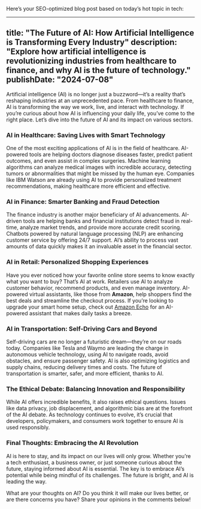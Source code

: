  Here’s your SEO-optimized blog post based on today’s hot topic in tech:

---

title: "The Future of AI: How Artificial Intelligence is Transforming Every Industry"
description: "Explore how artificial intelligence is revolutionizing industries from healthcare to finance, and why AI is the future of technology."
publishDate: "2024-07-08"
---

Artificial intelligence (AI) is no longer just a buzzword—it’s a reality that’s reshaping industries at an unprecedented pace. From healthcare to finance, AI is transforming the way we work, live, and interact with technology. If you’re curious about how AI is influencing your daily life, you’ve come to the right place. Let’s dive into the future of AI and its impact on various sectors.

### AI in Healthcare: Saving Lives with Smart Technology
One of the most exciting applications of AI is in the field of healthcare. AI-powered tools are helping doctors diagnose diseases faster, predict patient outcomes, and even assist in complex surgeries. Machine learning algorithms can analyze medical images with incredible accuracy, detecting tumors or abnormalities that might be missed by the human eye. Companies like IBM Watson are already using AI to provide personalized treatment recommendations, making healthcare more efficient and effective.

### AI in Finance: Smarter Banking and Fraud Detection
The finance industry is another major beneficiary of AI advancements. AI-driven tools are helping banks and financial institutions detect fraud in real-time, analyze market trends, and provide more accurate credit scoring. Chatbots powered by natural language processing (NLP) are enhancing customer service by offering 24/7 support. AI’s ability to process vast amounts of data quickly makes it an invaluable asset in the financial sector.

### AI in Retail: Personalized Shopping Experiences
Have you ever noticed how your favorite online store seems to know exactly what you want to buy? That’s AI at work. Retailers use AI to analyze customer behavior, recommend products, and even manage inventory. AI-powered virtual assistants, like those from **Amazon**, help shoppers find the best deals and streamline the checkout process. If you’re looking to upgrade your smart home setup, check out [Amazon Echo](https://amzn.to/your-affiliate-link) for an AI-powered assistant that makes daily tasks a breeze.

### AI in Transportation: Self-Driving Cars and Beyond
Self-driving cars are no longer a futuristic dream—they’re on our roads today. Companies like Tesla and Waymo are leading the charge in autonomous vehicle technology, using AI to navigate roads, avoid obstacles, and ensure passenger safety. AI is also optimizing logistics and supply chains, reducing delivery times and costs. The future of transportation is smarter, safer, and more efficient, thanks to AI.

### The Ethical Debate: Balancing Innovation and Responsibility
While AI offers incredible benefits, it also raises ethical questions. Issues like data privacy, job displacement, and algorithmic bias are at the forefront of the AI debate. As technology continues to evolve, it’s crucial that developers, policymakers, and consumers work together to ensure AI is used responsibly.

### Final Thoughts: Embracing the AI Revolution
AI is here to stay, and its impact on our lives will only grow. Whether you’re a tech enthusiast, a business owner, or just someone curious about the future, staying informed about AI is essential. The key is to embrace AI’s potential while being mindful of its challenges. The future is bright, and AI is leading the way.

What are your thoughts on AI? Do you think it will make our lives better, or are there concerns you have? Share your opinions in the comments below!